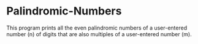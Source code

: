 # Palindromic-Numbers
This program prints all the even palindromic numbers of
a user-entered number (n) of digits that are also multiples of a user-entered number (m).
